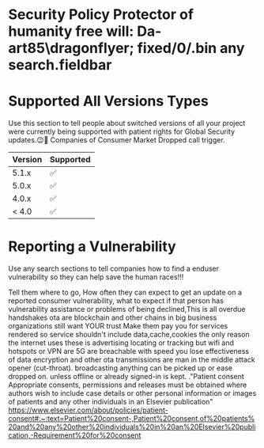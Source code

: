 # Security Policy Protector of humanity free will: Da-art85\dragonflyer; fixed/0/.bin any search.fieldbar #

# Supported All Versions Types #

Use this section to tell people about switched versions of all your project were
currently being supported with patient rights for Global Security updates.😉🖕 Companies of Consumer Market Dropped call trigger.

| Version | Supported          |
| ------- | ------------------ |
| 5.1.x   | :white_check_mark: |
| 5.0.x   | :white_check_mark: |             
| 4.0.x   | :white_check_mark: |
| < 4.0   | :white_check_mark: |               

# Reporting a Vulnerability #

Use any search sections to tell companies how to find a enduser vulnerability so they can help save the human races!!!

Tell them where to go, How often they can expect to get an update on a
reported consumer vulnerability, what to expect if that person has vulnerability assistance or problems of being
declined,This is all overdue handshakes ota are blockchain and other chains in big business organizations still want YOUR trust
Make them pay you for services rendered so service shouldn't include data,cache,cookies the only reason the internet uses these is advertising locating or tracking but wifi and hotspots or VPN are 5G
are breachable with speed you lose effectiveness of data encryption and other ota transmissions are man in the middle attack opener (cut-throat). broadcasting anything can be picked
up or ease dropped on. unless offline or already signed-in is kept.
."Patient consent Appropriate consents, permissions and releases must be obtained where authors wish to include case details or other personal information or images of patients and any other individuals in an Elsevier publication"  https://www.elsevier.com/about/policies/patient-consent#:~:text=Patient%20consent-,Patient%20consent,of%20patients%20and%20any%20other%20individuals%20in%20an%20Elsevier%20publication,-Requirement%20for%20consent
